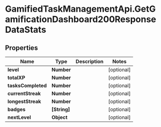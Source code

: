 # GamifiedTaskManagementApi.GetGamificationDashboard200ResponseDataStats

## Properties

Name | Type | Description | Notes
------------ | ------------- | ------------- | -------------
**level** | **Number** |  | [optional] 
**totalXP** | **Number** |  | [optional] 
**tasksCompleted** | **Number** |  | [optional] 
**currentStreak** | **Number** |  | [optional] 
**longestStreak** | **Number** |  | [optional] 
**badges** | **[String]** |  | [optional] 
**nextLevel** | **Object** |  | [optional] 


